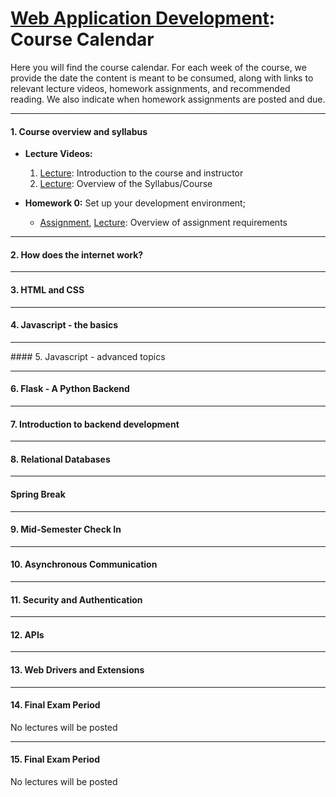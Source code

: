 # [Web Application Development](https://gitlab.msu.edu/cse477-spring-2025/course-materials): Course Calendar

Here you will find the course calendar. For each week of the course, we provide the date the content is meant to be consumed, along with links to relevant lecture videos, homework assignments, and recommended reading. We also indicate when homework assignments are posted and due.  



<hr>

#### 1. Course overview and syllabus

- **Lecture Videos:**
  1. [Lecture](https://youtu.be/KSBRzzAlvLw): Introduction to the course and instructor
  2. [Lecture](https://youtu.be/QyDo5-qBOhk): Overview of the Syllabus/Course

- **Homework 0:** Set up your development environment; 
  - [Assignment](../homework/Homework-0), [Lecture](https://youtu.be/AaPNWj6GgI0): Overview of assignment requirements

<hr>

#### 2. How does the internet work?





<hr>

####  **3. HTML and CSS** 





<hr>

#### 4. Javascript - the basics





<hr>
#### 5. Javascript - advanced topics





<hr>

#### 6. Flask - A Python Backend





<hr>

#### 7.  Introduction to backend development





<hr>

#### 8. Relational Databases 





<hr>

#### Spring Break





<hr>

#### 9. Mid-Semester Check In





<hr>

#### 10. Asynchronous Communication





<hr>

#### 11. Security and Authentication






<hr>

#### 12. APIs





<hr>

#### 13. Web Drivers and Extensions






<hr>

#### 14. Final Exam Period

No lectures will be posted




<hr>

#### 15. Final Exam Period

No lectures will be posted
